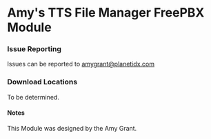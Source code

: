 # Amy's TTS File Manager FreePBX Module #

### Issue Reporting ###
Issues can be reported to amygrant@planetidx.com

### Download Locations ###
To be determined.

#### Notes ####
This Module was designed by the Amy Grant.